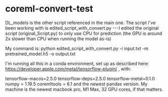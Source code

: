# coreml-convert-test
DL_models is the other script referenced in the main one. The script I've been working with is edited_script_with_convert.py
 ---I edited the original script (original_Script.py) to only use CPU for prediction (the GPU is around 2x slower than CPU when running the model as-is) 

My command is:      python edited_script_with_convert.py -i input.txt -m pretrained_model.h5 -o output.txt


I'm running all this in a conda environment, set up as described here: https://developer.apple.com/metal/tensorflow-plugin/ ,
with:

tensorflow-macos=2.5.0
tensorflow-deps=2.5.0
tensorflow-metal=0.1.0
numpy = 1.19.5
coremltools = 6.1
and the newest pandas version. My machine is the newest macbook pro, M1 Max, 32 GPU cores, if that matters.
